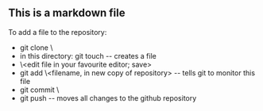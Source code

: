 ## This is a markdown file

To add a file to the repository:
* git clone \\<http address of repository>
* in this directory:  git touch <new filename> -- creates a file
* \\<edit file in your favourite editor; save>
* git add \\<filename, in new copy of repository> -- tells git to monitor this file
* git commit \\<filename> 
* git push -- moves all changes to the github repository
